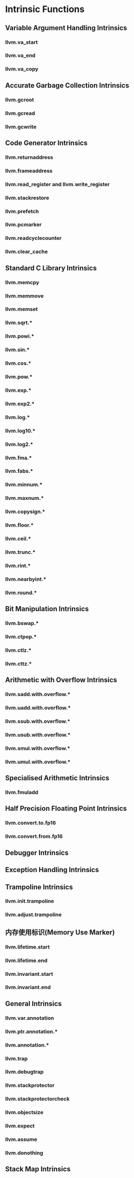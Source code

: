 # Intrinsic Functions
## Variable Argument Handling Intrinsics
### llvm.va_start
### llvm.va_end
### llvm.va_copy
## Accurate Garbage Collection Intrinsics
### llvm.gcroot
### llvm.gcread
### llvm.gcwrite
## Code Generator Intrinsics
### llvm.returnaddress
### llvm.frameaddress
### llvm.read_register and llvm.write_register
### llvm.stackrestore
### llvm.prefetch
### llvm.pcmarker
### llvm.readcyclecounter
### llvm.clear_cache
## Standard C Library Intrinsics
### llvm.memcpy
### llvm.memmove
### llvm.memset
### llvm.sqrt.*
### llvm.powi.*
### llvm.sin.*
### llvm.cos.*
### llvm.pow.*
### llvm.exp.*
### llvm.exp2.*
### llvm.log.*
### llvm.log10.*
### llvm.log2.*
### llvm.fma.*
### llvm.fabs.*
### llvm.minnum.*
### llvm.maxnum.*
### llvm.copysign.*
### llvm.floor.*
### llvm.ceil.*
### llvm.trunc.*
### llvm.rint.*
### llvm.nearbyint.*
### llvm.round.*
## Bit Manipulation Intrinsics
### llvm.bswap.*
### llvm.ctpop.*
### llvm.ctlz.*
### llvm.cttz.*
## Arithmetic with Overflow Intrinsics
### llvm.sadd.with.overflow.*
### llvm.uadd.with.overflow.*
### llvm.ssub.with.overflow.*
### llvm.usub.with.overflow.*
### llvm.smul.with.overflow.*
### llvm.umul.with.overflow.*
## Specialised Arithmetic Intrinsics
### llvm.fmuladd
## Half Precision Floating Point Intrinsics
### llvm.convert.to.fp16
### llvm.convert.from.fp16
## Debugger Intrinsics
## Exception Handling Intrinsics
## Trampoline Intrinsics
### llvm.init.trampoline
### llvm.adjust.trampoline
## 内存使用标识(Memory Use Marker)
### llvm.lifetime.start
### llvm.lifetime.end
### llvm.invariant.start
### llvm.invariant.end
## General Intrinsics
### llvm.var.annotation
### llvm.ptr.annotation.*
### llvm.annotation.*
### llvm.trap
### llvm.debugtrap
### llvm.stackprotector
### llvm.stackprotectorcheck
### llvm.objectsize
### llvm.expect
### llvm.assume
### llvm.donothing
## Stack Map Intrinsics
